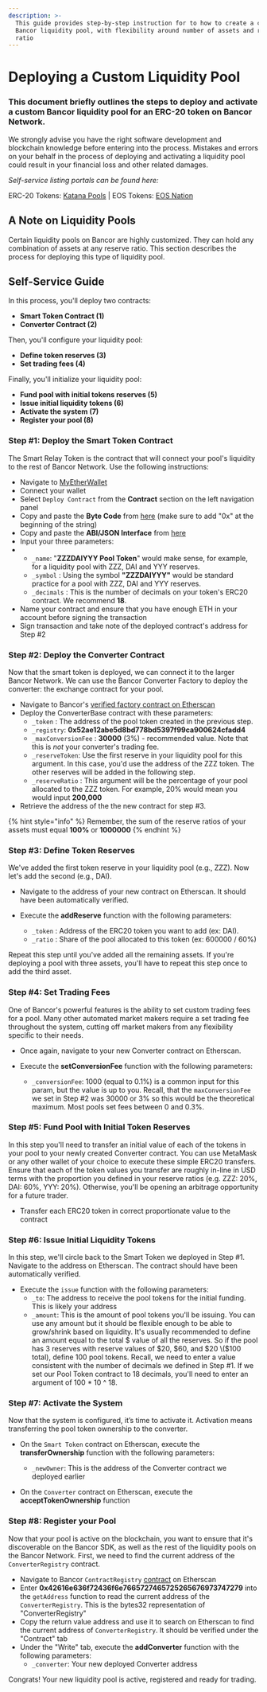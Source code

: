 ```yaml
---
description: >-
  This guide provides step-by-step instruction for to how to create a custom
  Bancor liquidity pool, with flexibility around number of assets and reserve
  ratio
---
```


# Deploying a Custom Liquidity Pool

### This document briefly outlines the steps to deploy and activate a custom Bancor liquidity pool for an ERC-20 token on Bancor Network.

We strongly advise you have the right software development and blockchain knowledge before entering into the process. Mistakes and errors on your behalf in the process of deploying and activating a liquidity pool could result in your financial loss and other related damages.

_Self-service listing portals can be found here:_

ERC-20 Tokens: [Katana Pools](https://katanapools.com/pool/create) \| EOS Tokens: [EOS Nation](https://bancor.eosnation.io/)

## A Note on Liquidity Pools

Certain liquidity pools on Bancor are highly customized. They can hold any combination of assets at any reserve ratio. This section describes the process for deploying this type of liquidity pool.

## Self-Service Guide

In this process, you'll deploy two contracts:

* **Smart Token Contract \(1\)**
* **Converter Contract \(2\)**

Then, you'll configure your liquidity pool:

* **Define token reserves \(3\)**
* **Set trading fees \(4\)**

Finally, you'll initialize your liquidity pool:

* **Fund pool with initial tokens reserves \(5\)**
* **Issue initial liquidity tokens \(6\)**
* **Activate the system \(7\)**
* **Register your pool \(8\)**

### Step \#1: Deploy the Smart Token Contract

The Smart Relay Token is the contract that will connect your pool's liquidity to the rest of Bancor Network. Use the following instructions:

* Navigate to [MyEtherWallet](https://www.myetherwallet.com/)
* Connect your wallet
* Select `Deploy Contract` from the **Contract** section on the left navigation panel
* Copy and paste the **Byte Code** from [here](build/SmartToken.bin) \(make sure to add "0x" at the beginning of the string\)
* Copy and paste the **ABI/JSON Interface** from [here](build/SmartToken.abi)
* Input your three parameters:
* * `_name`:  "**ZZZDAIYYY Pool Token**" would make sense, for example, for a liquidity pool with ZZZ, DAI and YYY reserves.
  * `_symbol` : Using the symbol **"ZZZDAIYYY"** would be standard practice for a pool with ZZZ, DAI and YYY reserves.
  * `_decimals` : This is the number of decimals on your token's ERC20 contract. We recommend **18**.
* Name your contract and ensure that you have enough ETH in your account before signing the transaction
* Sign transaction and take note of the deployed contract's address for Step \#2

### Step \#2: Deploy the Converter Contract

Now that the smart token is deployed, we can connect it to the larger Bancor Network. We can use the Bancor Converter Factory to deploy the converter: the exchange contract for your pool.

* Navigate to Bancor's [verified factory contract on Etherscan](https://etherscan.io/address/0x5ed8c09f98b2b3ed37d07414bb8c3f065bbb802b#writeContract)
* Deploy the ConverterBase contract with these parameters:
  * `_token` : The address of the pool token created in the previous step.
  * `_registry`: **0x52ae12abe5d8bd778bd5397f99ca900624cfadd4**
  * `_maxConversionFee` : **30000** \(3%\) - recommended value. Note that this is _not_ your converter's trading fee.
  * `_reserveToken`: Use the first reserve in your liquidity pool for this argument. In this case, you'd use the address of the ZZZ token. The other reserves will be added in the following step.
  * `_reserveRatio` : This argument will be the percentage of your pool allocated to the ZZZ token. For example, 20% would mean you would input **200,000**
* Retrieve the address of the the new contract for step \#3. 

{% hint style="info" %}
Remember, the sum of the reserve ratios of your assets must equal **100%** or **1000000**
{% endhint %}

### Step \#3: Define Token Reserves

We've added the first token reserve in your liquidity pool \(e.g., ZZZ\). Now let's add the second \(e.g., DAI\). 

* Navigate to the address of your new contract on Etherscan. It should have been automatically verified. 
* Execute the **addReserve** function with the following parameters:

  * `_token` : Address of the ERC20 token you want to add \(ex: DAI\).
  * `_ratio` : Share of the pool allocated to this token \(ex: 600000 / 60%\)

Repeat this step until you've added all the remaining assets. If you're deploying a pool with three assets, you'll have to repeat this step once to add the third asset. 

### Step \#4: Set Trading Fees

One of Bancor's powerful features is the ability to set custom trading fees for a pool. Many other automated market makers require a set trading fee throughout the system, cutting off market makers from any flexibility specific to their needs.

* Once again, navigate to your new Converter contract on Etherscan. 
* Execute the **setConversionFee** function with the following parameters:

  * `_conversionFee`: 1000 \(equal to 0.1%\) is a common input for this param, but the value is up to you. Recall, that the `maxConversionFee` we set in Step \#2 was 30000 or 3% so this would be the theoretical maximum. Most pools set fees between 0 and 0.3%. 

### Step \#5: Fund Pool with Initial Token Reserves

In this step you'll need to transfer an initial value of each of the tokens in your pool to your newly created Converter contract. You can use MetaMask or any other wallet of your choice to execute these simple ERC20 transfers. Ensure that each of the token values you transfer are roughly in-line in USD terms with the proportion you defined in your reserve ratios \(e.g. ZZZ: 20%, DAI: 60%, YYY: 20%\). Otherwise, you'll be opening an arbitrage opportunity for a future trader. 

* Transfer each ERC20 token in correct proportionate value to the contract

### Step \#6: Issue Initial Liquidity Tokens

In this step, we'll circle back to the Smart Token we deployed in Step \#1. Navigate to the address on Etherscan. The contract should have been automatically verified.

* Execute the `issue` function with the following parameters:
  * `_to`: The address to receive the pool tokens for the initial funding. This is likely your address
  * `_amount`: This is the amount of pool tokens you'll be issuing. You can use any amount but it should be flexible enough to be able to grow/shrink based on liquidity. It's usually recommended to define an amount equal to the total $ value of all the reserves. So if the pool has 3 reserves with reserve values of $20, $60, and $20 \($100 total\), define 100 pool tokens. Recall, we need to enter a value consistent with the number of decimals we defined in Step \#1. If we set our Pool Token contract to 18 decimals, you'll need to enter an argument of 100 \* 10 ^ 18.

### Step \#7: Activate the System

Now that the system is configured, it’s time to activate it. Activation means transferring the pool token ownership to the converter.

* On the `Smart Token` contract on Etherscan, execute the **transferOwnership** function with the following parameters:

  * `_newOwner`: This is the address of the Converter contract we deployed earlier

* On the `Converter` contract on Etherscan, execute the **acceptTokenOwnership** function

### Step \#8: Register your Pool

Now that your pool is active on the blockchain, you want to ensure that it's discoverable on the Bancor SDK, as well as the rest of the liquidity pools on the Bancor Network. First, we need to find the current address of the `ConverterRegistry` contract.

* Navigate to Bancor `ContractRegistry` [contract](https://etherscan.io/address/0x52ae12abe5d8bd778bd5397f99ca900624cfadd4#readContract) on Etherscan
* Enter **0x42616e636f72436f6e7665727465725265676973747279** into the `getAddress` function to read the current address of the `ConverterRegistry`. This is the bytes32 representation of "ConverterRegistry"
* Copy the return value address and use it to search on Etherscan to find the current address of `ConverterRegistry`. It should be verified under the "Contract" tab
* Under the "Write" tab, execute the **addConverter** function with the following parameters:
  * `_converter`: Your new deployed Converter address

Congrats! Your new liquidity pool is active, registered and ready for trading.






